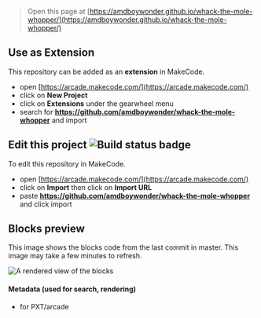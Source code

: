  


> Open this page at [https://amdboywonder.github.io/whack-the-mole-whopper/](https://amdboywonder.github.io/whack-the-mole-whopper/)

## Use as Extension

This repository can be added as an **extension** in MakeCode.

* open [https://arcade.makecode.com/](https://arcade.makecode.com/)
* click on **New Project**
* click on **Extensions** under the gearwheel menu
* search for **https://github.com/amdboywonder/whack-the-mole-whopper** and import

## Edit this project ![Build status badge](https://github.com/amdboywonder/whack-the-mole-whopper/workflows/MakeCode/badge.svg)

To edit this repository in MakeCode.

* open [https://arcade.makecode.com/](https://arcade.makecode.com/)
* click on **Import** then click on **Import URL**
* paste **https://github.com/amdboywonder/whack-the-mole-whopper** and click import

## Blocks preview

This image shows the blocks code from the last commit in master.
This image may take a few minutes to refresh.

![A rendered view of the blocks](https://github.com/amdboywonder/whack-the-mole-whopper/raw/master/.github/makecode/blocks.png)

#### Metadata (used for search, rendering)

* for PXT/arcade
<script src="https://makecode.com/gh-pages-embed.js"></script><script>makeCodeRender("{{ site.makecode.home_url }}", "{{ site.github.owner_name }}/{{ site.github.repository_name }}");</script>
